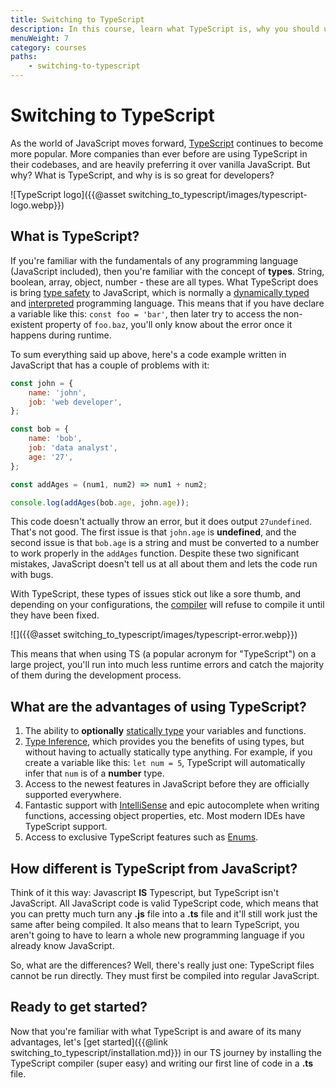 ```yaml
---
title: Switching to TypeScript
description: In this course, learn what TypeScript is, why you should use it instead of vanilla JavaScript, and how to start using it in your own projects.
menuWeight: 7
category: courses
paths:
    - switching-to-typescript
---
```


# [](#switching-to-typescript) Switching to TypeScript

As the world of JavaScript moves forward, [TypeScript](https://www.typescriptlang.org/) continues to become more popular. More companies than ever before are using TypeScript in their codebases, and are heavily preferring it over vanilla JavaScript. But why? What is TypeScript, and why is is so great for developers?

![TypeScript logo]({{@asset switching_to_typescript/images/typescript-logo.webp}})

## [](#what-is-typescript) What is TypeScript?

If you're familiar with the fundamentals of any programming language (JavaScript included), then you're familiar with the concept of **types**. String, boolean, array, object, number - these are all types. What TypeScript does is bring [type safety](https://en.wikipedia.org/wiki/Type_safety) to JavaScript, which is normally a [dynamically typed](https://developer.mozilla.org/en-US/docs/Glossary/Dynamic_typing) and [interpreted](https://www.geeksforgeeks.org/difference-between-compiled-and-interpreted-language/) programming language. This means that if you have declare a variable like this: `const foo = 'bar'`, then later try to access the non-existent property of `foo.baz`, you'll only know about the error once it happens during runtime.

To sum everything said up above, here's a code example written in JavaScript that has a couple of problems with it:

```JavaScript
const john = {
    name: 'john',
    job: 'web developer',
};

const bob = {
    name: 'bob',
    job: 'data analyst',
    age: '27',
};

const addAges = (num1, num2) => num1 + num2;

console.log(addAges(bob.age, john.age));
```

This code doesn't actually throw an error, but it does output `27undefined`. That's not good. The first issue is that `john.age` is **undefined**, and the second issue is that `bob.age` is a string and must be converted to a number to work properly in the `addAges` function. Despite these two significant mistakes, JavaScript doesn't tell us at all about them and lets the code run with bugs.

With TypeScript, these types of issues stick out like a sore thumb, and depending on your configurations, the [compiler](https://www.techtarget.com/whatis/definition/compiler#:~:text=A%20compiler%20is%20a%20special,as%20Java%20or%20C%2B%2B.) will refuse to compile it until they have been fixed.

![]({{@asset switching_to_typescript/images/typescript-error.webp}})

This means that when using TS (a popular acronym for "TypeScript") on a large project, you'll run into much less runtime errors and catch the majority of them during the development process.

## [](#advantages-of-typescript) What are the advantages of using TypeScript?

1. The ability to **optionally** [statically type](https://developer.mozilla.org/en-US/docs/Glossary/Static_typing) your variables and functions.
2. [Type Inference](https://www.typescriptlang.org/docs/handbook/type-inference.html), which provides you the benefits of using types, but without having to actually statically type anything. For example, if you create a variable like this: `let num = 5`, TypeScript will automatically infer that `num` is of a **number** type.
3. Access to the newest features in JavaScript before they are officially supported everywhere.
4. Fantastic support with [IntelliSense](https://en.wikipedia.org/wiki/Intelligent_code_completion) and epic autocomplete when writing functions, accessing object properties, etc. Most modern IDEs have TypeScript support.
5. Access to exclusive TypeScript features such as [Enums](https://www.typescriptlang.org/docs/handbook/enums.html).
<!-- and [Decorators](https://www.typescriptlang.org/docs/handbook/decorators.html). -->

## [](#how-different-is-it) How different is TypeScript from JavaScript?

Think of it this way: Javascript **IS** Typescript, but TypeScript isn't JavaScript. All JavaScript code is valid TypeScript code, which means that you can pretty much turn any **.js** file into a **.ts** file and it'll still work just the same after being compiled. It also means that to learn TypeScript, you aren't going to have to learn a whole new programming language if you already know JavaScript.

So, what are the differences? Well, there's really just one: TypeScript files cannot be run directly. They must first be compiled into regular JavaScript.

## [](#next) Ready to get started?

Now that you're familiar with what TypeScript is and aware of its many advantages, let's [get started]({{@link switching_to_typescript/installation.md}}) in our TS journey by installing the TypeScript compiler (super easy) and writing our first line of code in a **.ts** file.

